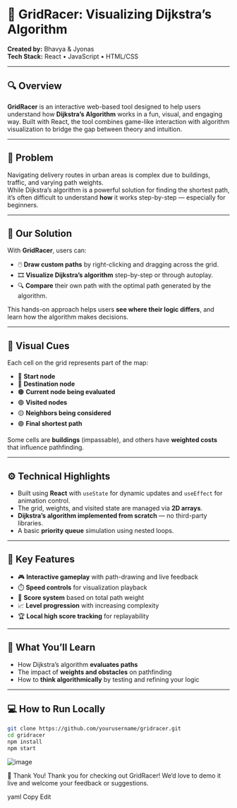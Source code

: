 # 🚀 GridRacer: Visualizing Dijkstra’s Algorithm

**Created by:** Bhavya & Jyonas  
**Tech Stack:** React • JavaScript • HTML/CSS

---

## 🔍 Overview

**GridRacer** is an interactive web-based tool designed to help users understand how **Dijkstra’s Algorithm** works in a fun, visual, and engaging way. Built with React, the tool combines game-like interaction with algorithm visualization to bridge the gap between theory and intuition.

---

## 📌 Problem

Navigating delivery routes in urban areas is complex due to buildings, traffic, and varying path weights.  
While Dijkstra’s algorithm is a powerful solution for finding the shortest path, it’s often difficult to understand **how** it works step-by-step — especially for beginners.

---

## 🧩 Our Solution

With **GridRacer**, users can:
- 🖱️ **Draw custom paths** by right-clicking and dragging across the grid.
- 🎞️ **Visualize Dijkstra’s algorithm** step-by-step or through autoplay.
- 🔍 **Compare** their own path with the optimal path generated by the algorithm.

This hands-on approach helps users **see where their logic differs**, and learn how the algorithm makes decisions.

---

## 🎨 Visual Cues

Each cell on the grid represents part of the map:
- 🔵 **Start node**  
- 🔴 **Destination node**  
- 🟠 **Current node being evaluated**  
- 🟢 **Visited nodes**  
- 🟡 **Neighbors being considered**  
- 🟣 **Final shortest path**

Some cells are **buildings** (impassable), and others have **weighted costs** that influence pathfinding.

---

## ⚙️ Technical Highlights

- Built using **React** with `useState` for dynamic updates and `useEffect` for animation control.
- The grid, weights, and visited state are managed via **2D arrays**.
- **Dijkstra’s algorithm implemented from scratch** — no third-party libraries.
- A basic **priority queue** simulation using nested loops.

---

## 🔧 Key Features

- 🎮 **Interactive gameplay** with path-drawing and live feedback
- ⏱️ **Speed controls** for visualization playback
- 🧠 **Score system** based on total path weight
- 📈 **Level progression** with increasing complexity
- 🏆 **Local high score tracking** for replayability

---

## 🧠 What You’ll Learn

- How Dijkstra’s algorithm **evaluates paths**
- The impact of **weights and obstacles** on pathfinding
- How to **think algorithmically** by testing and refining your logic

---

## 💻 How to Run Locally

```bash
git clone https://github.com/yourusername/gridracer.git
cd gridracer
npm install
npm start
```

![image](https://github.com/user-attachments/assets/b57726a1-3ef5-4e12-95b6-a41729468ef5)


🙌 Thank You!
Thank you for checking out GridRacer!
We’d love to demo it live and welcome your feedback or suggestions.

yaml
Copy
Edit
